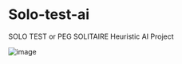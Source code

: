 # Solo-test-ai
SOLO TEST or PEG SOLITAIRE Heuristic AI Project

![image](https://github.com/demorsy/Solo-test-ai/assets/57518546/e3451812-5407-4f7e-9349-0091d06982a1)

